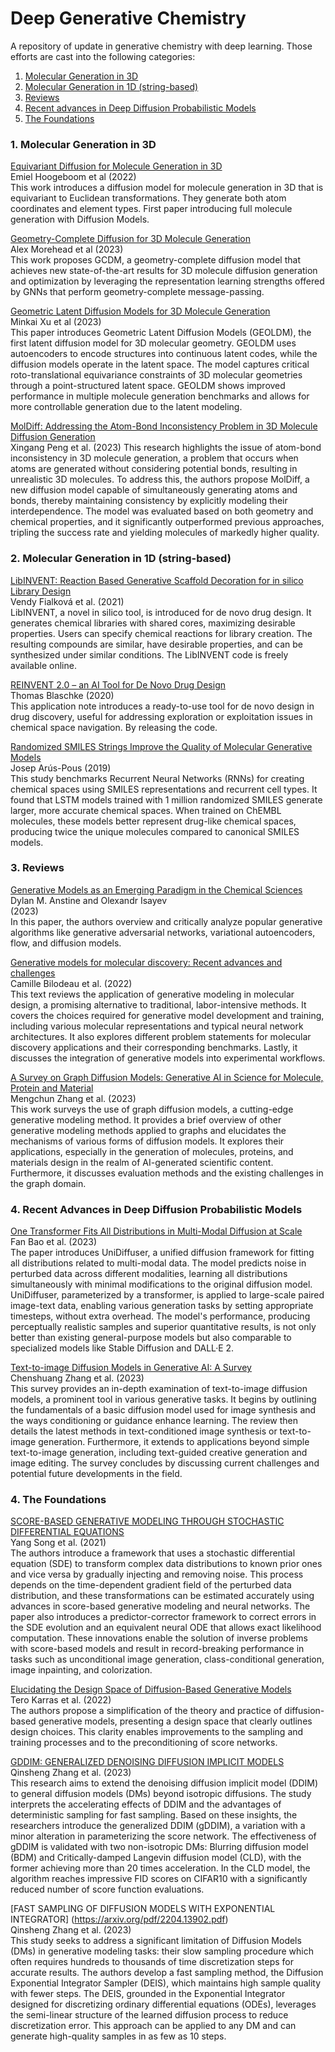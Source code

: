 # Deep Generative Chemistry 
A repository of update in generative chemistry with deep learning. Those efforts are cast into the following categories:

1. [Molecular Generation in 3D](#3DGen)  
2. [Molecular Generation in 1D (string-based)](#1DGen)
3. [Reviews](#reviews)
4. [Recent advances in Deep Diffusion Probabilistic Models ](#diffusion)
5. [The Foundations](#diffoundations)

### 1. Molecular Generation in 3D <a name='3DGen'></a>
  [Equivariant Diffusion for Molecule Generation in 3D](https://arxiv.org/pdf/2203.17003.pdf) \
  Emiel Hoogeboom et al (2022) \
  This work introduces a diffusion model for molecule generation in 3D that is equivariant to Euclidean transformations. They generate both atom coordinates and element types. First paper introducing full molecule generation with Diffusion Models.
  
  [Geometry-Complete Diffusion for 3D Molecule Generation](https://arxiv.org/pdf/2302.04313.pdf) \
  Alex Morehead et al (2023) \
  This work proposes GCDM, a geometry-complete diffusion model that achieves new state-of-the-art results for 3D molecule diffusion generation and optimization by leveraging the representation learning strengths offered by GNNs that perform geometry-complete message-passing. 
  
  [Geometric Latent Diffusion Models for 3D Molecule Generation](https://arxiv.org/pdf/2305.01140.pdf) \
  Minkai Xu et al (2023) \
  This paper introduces Geometric Latent Diffusion Models (GEOLDM), the first latent diffusion model for 3D molecular geometry. GEOLDM uses autoencoders to encode structures into continuous latent codes, while the diffusion models operate in the latent space. The model captures critical roto-translational equivariance constraints of 3D molecular geometries through a point-structured latent space. GEOLDM shows improved performance in multiple molecule generation benchmarks and allows for more controllable generation due to the latent modeling.
 
[MolDiff: Addressing the Atom-Bond Inconsistency Problem in 3D Molecule Diffusion Generation](https://arxiv.org/pdf/2305.07508.pdf) \
Xingang Peng et al. (2023)
This research highlights the issue of atom-bond inconsistency in 3D molecule generation, a problem that occurs when atoms are generated without considering potential bonds, resulting in unrealistic 3D molecules. To address this, the authors propose MolDiff, a new diffusion model capable of simultaneously generating atoms and bonds, thereby maintaining consistency by explicitly modeling their interdependence. The model was evaluated based on both geometry and chemical properties, and it significantly outperformed previous approaches, tripling the success rate and yielding molecules of markedly higher quality.

### 2. Molecular Generation in 1D (string-based) <a name='1DGen'></a>
 [LibINVENT: Reaction Based Generative Scaffold Decoration for in silico Library Design](https://chemrxiv.org/engage/api-gateway/chemrxiv/assets/orp/resource/item/611f467d8a6faa8c529c5407/original/lib-invent-reaction-based-generative-scaffold-decoration-for-in-silico-library-design.pdf) \
 Vendy Fialková et al. (2021) \
  LibINVENT, a novel in silico tool, is introduced for de novo drug design. It generates chemical libraries with shared cores, maximizing desirable properties. Users can specify chemical reactions for library creation. The resulting compounds are similar, have desirable properties, and can be synthesized under similar conditions. The LibINVENT code is freely available online.
  
  [REINVENT 2.0 – an AI Tool for De Novo Drug Design](https://chemrxiv.org/engage/chemrxiv/article-details/60c74f75bdbb89eaf7a39d8a) \
  Thomas Blaschke (2020) \
  This application note introduces a ready-to-use tool for de novo design in drug discovery, useful for addressing exploration or exploitation issues in chemical space navigation. By releasing the code.
  
  [Randomized SMILES Strings Improve the Quality of Molecular Generative Models](https://chemrxiv.org/engage/chemrxiv/article-details/60c743b14c8919d703ad26a1) \
  Josep Arús-Pous (2019) \
  This study benchmarks Recurrent Neural Networks (RNNs) for creating chemical spaces using SMILES representations and recurrent cell types. It found that LSTM models trained with 1 million randomized SMILES generate larger, more accurate chemical spaces. When trained on ChEMBL molecules, these models better represent drug-like chemical spaces, producing twice the unique molecules compared to canonical SMILES models.

### 3. Reviews <a name='reviews'></a>
  [Generative Models as an Emerging Paradigm in the Chemical Sciences](https://pubs.acs.org/doi/10.1021/jacs.2c13467)\
  Dylan M. Anstine and Olexandr Isayev \
  (2023) \
  In this paper, the authors overview and critically analyze popular generative algorithms like generative adversarial networks, variational autoencoders, flow, and diffusion models. 

[Generative models for molecular discovery: Recent advances and challenges](https://wires.onlinelibrary.wiley.com/doi/full/10.1002/wcms.1608) \
  Camille Bilodeau et al. (2022) \
  This text reviews the application of generative modeling in molecular design, a promising alternative to traditional, labor-intensive methods. It covers the choices required for generative model development and training, including various molecular representations and typical neural network architectures. It also explores different problem statements for molecular discovery applications and their corresponding benchmarks. Lastly, it discusses the integration of generative models into experimental workflows. 
  
[A Survey on Graph Diffusion Models: Generative AI in Science for Molecule, Protein and Material](https://arxiv.org/pdf/2304.01565.pdf) \
Mengchun Zhang et al. (2023) \
This work surveys the use of graph diffusion models, a cutting-edge generative modeling method. It provides a brief overview of other generative modeling methods applied to graphs and elucidates the mechanisms of various forms of diffusion models. It explores their applications, especially in the generation of molecules, proteins, and materials design in the realm of AI-generated scientific content. Furthermore, it discusses evaluation methods and the existing challenges in the graph domain.

### 4. Recent Advances in Deep Diffusion Probabilistic Models <a name='diffusion'></a>
[One Transformer Fits All Distributions in Multi-Modal Diffusion at Scale](https://arxiv.org/pdf/2303.06555.pdf) \
Fan Bao et al. (2023) \
The paper introduces UniDiffuser, a unified diffusion framework for fitting all distributions related to multi-modal data. The model predicts noise in perturbed data across different modalities, learning all distributions simultaneously with minimal modifications to the original diffusion model. UniDiffuser, parameterized by a transformer, is applied to large-scale paired image-text data, enabling various generation tasks by setting appropriate timesteps, without extra overhead. The model's performance, producing perceptually realistic samples and superior quantitative results, is not only better than existing general-purpose models but also comparable to specialized models like Stable Diffusion and DALL·E 2.

[Text-to-image Diffusion Models in Generative AI: A Survey](https://arxiv.org/pdf/2303.07909.pdf) \
Chenshuang Zhang et al. (2023) \
This survey provides an in-depth examination of text-to-image diffusion models, a prominent tool in various generative tasks. It begins by outlining the fundamentals of a basic diffusion model used for image synthesis and the ways conditioning or guidance enhance learning. The review then details the latest methods in text-conditioned image synthesis or text-to-image generation. Furthermore, it extends to applications beyond simple text-to-image generation, including text-guided creative generation and image editing. The survey concludes by discussing current challenges and potential future developments in the field.

### 4. The Foundations <a name='diffoundations'></a>
[SCORE-BASED GENERATIVE MODELING THROUGH STOCHASTIC DIFFERENTIAL EQUATIONS](https://arxiv.org/pdf/2011.13456.pdf) \
Yang Song et al. (2021) \
The authors introduce a framework that uses a stochastic differential equation (SDE) to transform complex data distributions to known prior ones and vice versa by gradually injecting and removing noise. This process depends on the time-dependent gradient field of the perturbed data distribution, and these transformations can be estimated accurately using advances in score-based generative modeling and neural networks. The paper also introduces a predictor-corrector framework to correct errors in the SDE evolution and an equivalent neural ODE that allows exact likelihood computation. These innovations enable the solution of inverse problems with score-based models and result in record-breaking performance in tasks such as unconditional image generation, class-conditional generation, image inpainting, and colorization.

[Elucidating the Design Space of Diffusion-Based Generative Models](https://arxiv.org/pdf/2206.00364.pdf) \
Tero Karras et al. (2022) \
The authors propose a simplification of the theory and practice of diffusion-based generative models, presenting a design space that clearly outlines design choices. This clarity enables improvements to the sampling and training processes and to the preconditioning of score networks. 

[GDDIM: GENERALIZED DENOISING DIFFUSION IMPLICIT MODELS](https://arxiv.org/pdf/2206.05564.pdf) \
Qinsheng Zhang et al. (2023) \
This research aims to extend the denoising diffusion implicit model (DDIM) to general diffusion models (DMs) beyond isotropic diffusions. The study interprets the accelerating effects of DDIM and the advantages of deterministic sampling for fast sampling. Based on these insights, the researchers introduce the generalized DDIM (gDDIM), a variation with a minor alteration in parameterizing the score network. The effectiveness of gDDIM is validated with two non-isotropic DMs: Blurring diffusion model (BDM) and Critically-damped Langevin diffusion model (CLD), with the former achieving more than 20 times acceleration. In the CLD model, the algorithm reaches impressive FID scores on CIFAR10 with a significantly reduced number of score function evaluations. 

[FAST SAMPLING OF DIFFUSION MODELS WITH EXPONENTIAL INTEGRATOR] (https://arxiv.org/pdf/2204.13902.pdf) \
Qinsheng Zhang et al. (2023) \
This study seeks to address a significant limitation of Diffusion Models (DMs) in generative modeling tasks: their slow sampling procedure which often requires hundreds to thousands of time discretization steps for accurate results. The authors develop a fast sampling method, the Diffusion Exponential Integrator Sampler (DEIS), which maintains high sample quality with fewer steps. The DEIS, grounded in the Exponential Integrator designed for discretizing ordinary differential equations (ODEs), leverages the semi-linear structure of the learned diffusion process to reduce discretization error. This approach can be applied to any DM and can generate high-quality samples in as few as 10 steps.
